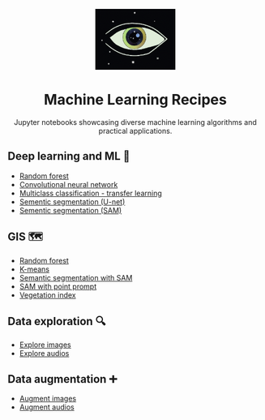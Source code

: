 <div align="center">
<!-- Title: -->
<p align="center" >
  <img src="./asset/logo2.png" height="120" >
    <h1> Machine Learning Recipes</h1>
Jupyter notebooks showcasing diverse machine learning algorithms and practical applications.
</p>
</div>




## Deep learning and ML 🧠
  * [Random forest](machine_learning/random_forest.ipynb)
  * [Convolutional neural network](machine_learning/cnn.ipynb)
  * [Multiclass classification - transfer learning](machine_learning/transfer_learning_with_hub.ipynb)
  * [Sementic segmentation (U-net)](machine_learning/u_net.ipynb)
  * [Sementic segmentation (SAM)](machine_learning/sam.ipynb)

## GIS 🗺️
  * [Random forest](gis/random_forest.ipynb)
  * [K-means](gis/k-means.ipynb)
  * [Semantic segmentation with SAM](gis/sam_gis.ipynb)
  * [SAM with point prompt](gis/sam_gis_point_prompts.ipynb)
  * [Vegetation index](gis/vegetation_index.ipynb)

## Data exploration 🔍
  * [Explore images](exploration/images.ipynb)
  * [Explore audios](exploration/audios.ipynb)

## Data augmentation ➕
  * [Augment images](data_augmentation/augment_images.ipynb)
  * [Augment audios](data_augmentation/augment_audios.ipynb)


